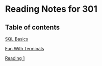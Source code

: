 # Reading Notes for 301 #

## Table of contents ##

[SQL Basics](https://mehtab228.github.io/reading-notes/SQLBasics)

[Fun With Terminals](https://mehtab228.github.io/reading-notes/FunWithTerminals)

[Reading 1](https://mehtab228.github.io/reading-notes/reading1-401)
